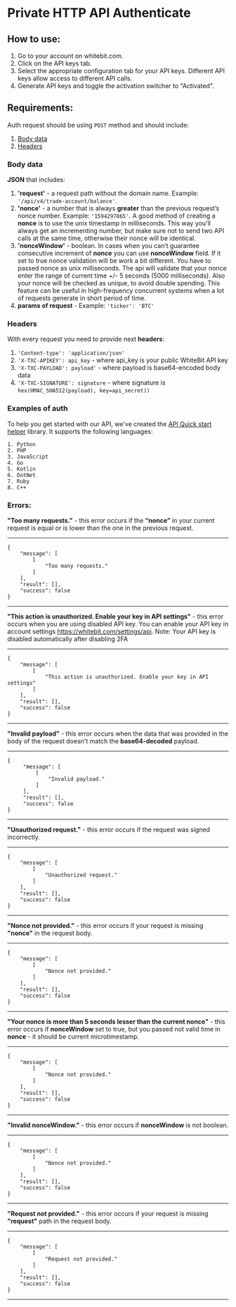 # Private HTTP API Authenticate

## How to use:

1. Go to your account on whitebit.com.
2. Click on the API keys tab.
3. Select the appropriate configuration tab for your API keys. Different API keys allow access to different API calls.
4. Generate API keys and toggle the activation switcher to "Activated".

## Requirements:

Auth request should be using `POST` method and should include:
1. [Body data](#body-data)
2. [Headers](#headers)

### Body data

**JSON** that includes:
1. **'request'** - a request path without the domain name. Example: `'/api/v4/trade-account/balance'`.
2. **'nonce'** - a number that is always **greater** than the previous request’s nonce number. Example: `'1594297865'`. A good method of creating a **nonce** is to use the unix timestamp in milliseconds. This way you'll always get an incrementing number, but make sure not to send two API calls at the same time, otherwise their nonce will be identical.
3. **'nonceWindow'** - boolean. In cases when you can’t guarantee consecutive increment of **nonce** you can use **nonceWindow** field. If it set to true nonce validation will be work a bit different. You have to passed nonce as unix milliseconds. The api will validate that your nonce enter the range of current time +/- 5 seconds (5000 milliseconds). Also your nonce will be checked as unique, to avoid double spending. This feature can be useful in high-frequency concurrent systems when a lot of requests generate in short period of time. 
4. **params of request** - Example: `'ticker': 'BTC'`
### Headers

With every request you need to provide next **headers**:
1. `'Content-type': 'application/json'`
2. `'X-TXC-APIKEY': api_key` - where api_key is your public WhiteBit API key
3. `'X-TXC-PAYLOAD': payload'` - where payload is base64-encoded body data
4. `'X-TXC-SIGNATURE': signature` - where signature is `hex(HMAC_SHA512(payload), key=api_secret))`


### Examples of auth

To help you get started with our API, we've created the [API Quick start helper](https://github.com/whitebit-exchange/api-quickstart) library. It supports the following languages:
```json5
1. Python
2. PHP
3. JavaScript
4. Go
5. Kotlin
6. DotNet
7. Ruby
8. C++
```

### Errors:
    
**"Too many requests."** - this error occurs if the **“nonce”** in your current request is equal or is lower than the one in the previous request.

___
```json5
{
    "message": [
        [
            "Too many requests."
        ]
    ],
    "result": [],
    "success": false
}
```
___

**"This action is unauthorized. Enable your key in API settings"** - this error occurs when you are using disabled API key. You can enable your API key in account settings https://whitebit.com/settings/api. Note: Your API key is disabled automatically after disabling 2FA

___
```json5
{
    "message": [
        [
            "This action is unauthorized. Enable your key in API settings"
        ]
    ],
    "result": [],
    "success": false
}
```
___

**"Invalid payload"** - this error occurs when the data that was provided in the body of the request doesn't match the **base64-decoded** payload.
___
```json5
{
     "message": [
         [
             "Invalid payload."
         ]
     ],
     "result": [],
     "success": false
}
```
___
**"Unauthorized request."** - this error occurs if the request was signed incorrectly.
___
```json5
{
    "message": [
        [
            "Unauthorized request."
        ]
    ],
    "result": [],
    "success": false
}
```
___ 
**"Nonce not provided."** - this error occurs if your request is missing **"nonce"** in the request body.
___
```json5
{
    "message": [
        [
            "Nonce not provided."
        ]
    ],
    "result": [],
    "success": false
}
```
---
**"Your nonce is more than 5 seconds lesser than the current nonce"** - this error occurs if **nonceWindow** set to true, but you passed not valid time in **nonce** - it should be current microtimestamp.
___
```json5
{
    "message": [
        [
            "Nonce not provided."
        ]
    ],
    "result": [],
    "success": false
}
```
---
**"Invalid nonceWindow."** - this error occurs if **nonceWindow** is not boolean.
___
```json5
{
    "message": [
        [
            "Nonce not provided."
        ]
    ],
    "result": [],
    "success": false
}
```
___ 
**"Request not provided."** - this error occurs if your request is missing **"request"** path in the request body.
___
```json5
{
    "message": [
        [
            "Request not provided."
        ]
    ],
    "result": [],
    "success": false
}
```
___ 
